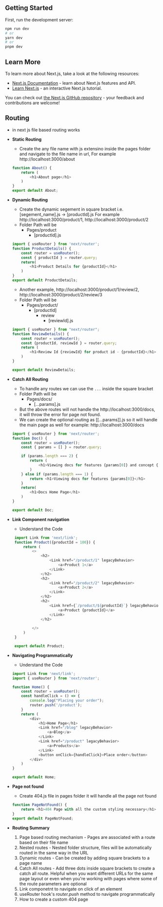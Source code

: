 ## Getting Started
First, run the development server:
```bash
npm run dev
# or
yarn dev
# or
pnpm dev
```

## Learn More

To learn more about Next.js, take a look at the following resources:

- [Next.js Documentation](https://nextjs.org/docs) - learn about Next.js features and API.
- [Learn Next.js](https://nextjs.org/learn) - an interactive Next.js tutorial.

You can check out [the Next.js GitHub repository](https://github.com/vercel/next.js/) - your feedback and contributions are welcome!

## Routing
- in next js file based routing works
- **Static Routing**
    - Create the any file name with js extensino inside the pages folder and navigate to the file name in url, For example  http://localhost:3000/about 
    ```javascript
    function About() {
        return (
            <h1>About page</h1>
        )
    }
    export default About;
    ```
- **Dynamic Routing**
    - Create the dynamic segement in square bracket i.e. [segement_name].js -> [productId].js For example http://localhost:3000/product/1, http://localhost:3000/product/2  
    - Folder Path will be
       - Pages/product
            - [productId].js
    ```javascript
    import { useRouter } from 'next/router';
    function ProductDetails() {
        const router = useRouter();
        const { productId } = router.query;
        return(
            <h1>Product Details for {productId}</h1>
        )
    }
    export default ProductDetails;
    ```
    - Another example, http://localhost:3000/product/1/review/2, http://localhost:3000/product/2/review/3
    - Folder Path will be
       - Pages/product/
            - [productId]
                - review
                    - [reviewId].js
    ```javascript
    import { useRouter } from "next/router";
    function ReviewDetails() {
        const router = useRouter();
        const {productId, reviewId } = router.query;
        return (
            <h1>Review Id {reviewId} for product id - {productId}</h1>
        )
    }

    export default ReviewDetails;
    ```
- **Catch All Routing**
    - To handle any routes we can use the ```...``` inside the square bracket
    - Folder Path will be
       - Pages/docs/
           - [...params].js
    - But the above routes will not handle the http://localhost:3000/docs, it will throw the error for page not found.
    - We can create the optional routing as [[...params]].js so it will handle the main page as well for example: http://localhost:3000/docs
    
    ```javascript
    import { useRouter } from 'next/router';
    function Doc() {
        const router = useRouter();
        const { params = [] } = router.query;

        if (params.length === 2) {
            return (
                <h1>Viewing docs for features {params[0]} and concept {params[1]} </h1>
            )
        } else if (params.length === 1) {
            return <h1>Viewing docs for features {params[0]}</h1>
        }
        return(
            <h1>Docs Home Page</h1>
        )
    }

    export default Doc;
    ```

- **Link Component navigation**
    - Understand the Code
   ```javascript
    import Link from 'next/link';
    function Product({productId = 100}) {
        return (
            <>
                <h2>
                    <Link href="/product/1" legacyBehavior>
                        <a>Product 1</a>
                    </Link>
                </h2>
                <h2>
                    <Link href="/product/2" legacyBehavior>
                        <a>Product 2</a>
                    </Link>
                </h2>
                <h2>
                    <Link href={`/product/${productId}`} legacyBehavior>
                        <a>Product {productId}</a>
                    </Link>
                </h2>
                
            </>
        )
    }

    export default Product;
    ```
- **Navigating Programmatically**
    - Understand the Code
    ```javascript
    import Link from 'next/link';
    import { useRouter } from 'next/router';

    function Home() {
        const router = useRouter();
        const handleClick = () => {
            console.log("Placing your order");
            router.push('/product');
        }
        return (
            <div>
                <h1>Home Page</h1>
                <Link href="/blog" legacyBehavior>
                    <a>Blog</a>
                </Link>
                <Link href="/product" legacyBehavior>
                    <a>Products</a>
                </Link>
                <button onClick={handleClick}>Place order</button>
            </div>
        )
    }

    export default Home;
    ```
- **Page not found**
    - Create 404.js file in pages folder it will handle all the page not found 
    ```javascript
    function PageNotFound() {
        return <h1>404 Page with all the custom styling necessary</h1>
    }
    export default PageNotFound;

    ```
- **Routing Summary**
    1. Page based routing mechanism - Pages are associated with a route based on their file name
    2. Nested routes - Nested folder structure, files will be automatically routed in the same way in the URL
    3. Dynamic routes - Can be created by adding square brackets to a page name
    4. Catch All routes - Add three dots inside square brackets to create a catch all route. Helpful when you want different URLs for the same page layout or even when you're working with pages where some of the route parameters are optional
    5. Link componetnt to navigate on click of an element
    6. useRouter hook's _router.push_ method to navigate programmatically
    7. How to create a custom 404 page